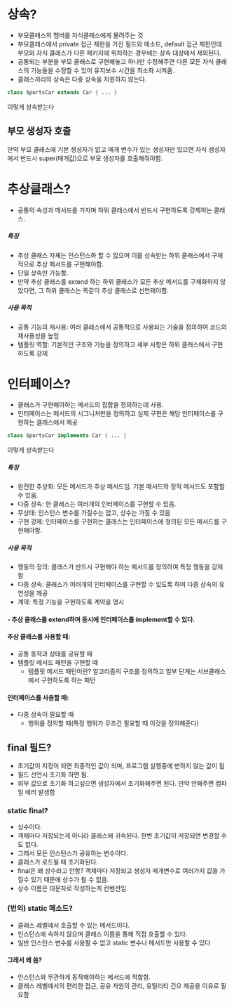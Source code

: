 # 상속?
- 부모클래스의 멤버를 자식클래스에게 물려주는 것
- 부모클래스에서 private 접근 제한을 가진 필드와 메소드, default 접근 제한인데 부모와 자식 클래스가 다른 패키지에 위치하는 경우에는 상속 대상에서 제외된다.
- 공통되는 부분을 부모 클래스로 구현해놓고 하나만 수정해주면 다른 모든 자식 클래스의 기능들을 수정할 수 있어 유지보수 시간을 최소화 시켜줌.
- 클래스끼리의 상속은 다중 상속을 지원하지 않는다. 
```java
class SportsCar extends Car { ... }
```
이렇게 상속받는다
## 부모 생성자 호출
만약 부모 클래스에 기본 생성자가 없고 매개 변수가 있는 생성자만 있으면 자식 생성자에서 반드시 super(매개값)으로 부모 생성자를 호출해줘야함.
# 추상클래스?
- 공통의 속성과 메서드를 가지며 하위 클래스에서 반드시 구현하도록 강제하는 클래스.
##### 특징
- 추상 클래스 자체는 인스턴스화 할 수 없으며 이를 상속받는 하위 클래스에서 구체적으로 추상 메서드를 구현해야함.
- 단일 상속만 가능함.
- 만약 추상 클래스를 extend 하는 하위 클래스가 모든 추상 메서드를 구체화하지 않았다면, 그 하위 클래스는 똑같이 추상 클래스로 선언돼야함.
##### 사용 목적
- 공통 기능의 재사용: 여러 클래스에서 공통적으로 사용되는 기술을 정의하여 코드의 재사용성을 높임
- 템플릿 역할: 기본적인 구조와 기능을 정의하고 세부 사항은 하위 클래스에서 구현하도록 강제
# 인터페이스?
- 클래스가 구현해야하는 메서드의 집합을 정의하는데 사용.
- 인터페이스는 메서드의 시그니처만을 정의하고 실제 구현은 해당 인터페이스를 구현하는 클래스에서 제공
```java
class SportsCar implements Car { ... }
```
이렇게 상속받는다
##### 특징
- 완전한 추상화: 모든 메서드가 추상 메서드임. 기본 메서드와 정적 메서드도 포함할 수 있음.
- 다중 상속: 한 클래스는 여러개의 인터페이스를 구현할 수 있음.
- 무상태: 인스턴스 변수를 가질수는 없고, 상수는 가질 수 있음
- 구현 강제: 인터페이스를 구현하는 클래스는 인터페이스에 정의된 모든 메서드를 구현해야함.
##### 사용 목적
- 행동의 정의: 클래스가 반드시 구현해야 하는 메서드를 정의하여 특정 행동을 강제함
- 다중 상속: 클래스가 여러개의 인터페이스를 구현할 수 있도록 하여 다중 상속의 유연성을 제공
- 계약: 특정 기능을 구현하도록 계약을 명시
#### - 추상 클래스를 extend하며 동시에 인터페이스를 implement할 수 있다.

#### 추상 클래스를 사용할 때: 
- 공통 동작과 상태를 공유할 때
- 템플릿 메서드 패턴을 구현할 때 
	- 템플릿 메서드 패턴이란? 알고리즘의 구조를 정의하고 일부 단계는 서브클래스에서 구현하도록 하는 패턴
#### 인터페이스를 사용할 때:
- 다중 상속이 필요할 때
	- 행위를 정의할 때(특정 행위가 무조건 필요할 때 이것을 정의해준다)

## final 필드?
- 초기값이 지정이 되면 최종적인 값이 되며, 프로그램 실행중에 변하지 않는 값이 됨
- 필드 선언시 초기화 하면 됨.
- 외부 값으로 초기화 하고싶으면 생성자에서 초기화해주면 된다. 만약 안해주면 컴파일 에러 발생함
### static final?
- 상수이다. 
- 객체마다 저장되는게 아니라 클래스에 귀속된다. 한번 초기값이 저장되면 변경할 수도 없다.
- 그래서 모든 인스턴스가 공유하는 변수이다.
- 클래스가 로드될 때 초기화된다.
- final은 왜 상수라고 안함? 객체마다 저장되고 생성자 매개변수로 여러가지 값을 가질수 있기 때문에 상수가 될 수 없음.
- 상수 이름은 대문자로 작성하는게 컨벤션임.
### (번외) static 메소드?
- 클래스 레벨에서 호출할 수 있는 메서드이다.
- 인스턴스에 속하지 않으며 클래스 이름을 통해 직접 호출할 수 있다.
- 일반 인스턴스 변수를 사용할 수 없고 static 변수나 메서드만 사용할 수 있다
#### 그래서 왜 씀?
- 인스턴스와 무관하게 동작해야하는 메서드에 적합함.
- 클래스 레벨에서의 편리한 접근, 공유 자원의 관리, 유틸리티 긴으 제공을 이유로 필요함
